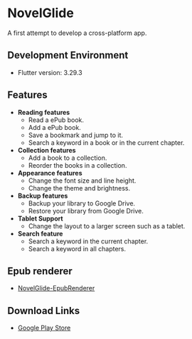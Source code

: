 # NovelGlide

A first attempt to develop a cross-platform app.

## Development Environment

- Flutter version: 3.29.3

## Features

- **Reading features**
    - Read a ePub book.
    - Add a ePub book.
    - Save a bookmark and jump to it.
    - Search a keyword in a book or in the current chapter.
- **Collection features**
    - Add a book to a collection.
    - Reorder the books in a collection.
- **Appearance features**
    - Change the font size and line height.
    - Change the theme and brightness.
- **Backup features**
    - Backup your library to Google Drive.
    - Restore your library from Google Drive.
- **Tablet Support**
    - Change the layout to a larger screen such as a tablet.
- **Search feature**
    - Search a keyword in the current chapter.
    - Search a keyword in all chapters.

## Epub renderer

- [NovelGlide-EpubRenderer](https://github.com/kai-tw/NovelGlide-EpubRenderer)

## Download Links

- [Google Play Store](https://play.google.com/store/apps/details?id=com.kai_wu.novelglide)
